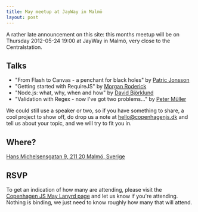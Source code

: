 ```yaml
---
title: May meetup at JayWay in Malmö
layout: post
---
```


A rather late announcement on this site: this months meetup will be on Thursday 2012-05-24 19:00 at JayWay in Malmö, very close to the Centralstation.


## Talks

* "From Flash to Canvas - a penchant for black holes" by [Patric Jonsson](http://flashpatric.com)
* "Getting started with RequireJS" by [Morgan Roderick](http://roderick.dk) 
* "Node.js: what, why, when and how" by [David Björklund](http://davidbjorklund.se)
* "Validation with Regex - now I've got two problems..." by [Peter Müller](http://fumle.dk/)

We could still use a speaker or two, so if you have something to share, a cool project to show off, do drop us a note at <hello@copenhagenjs.dk> and tell us about your topic, and we will try to fit you in.

## Where?

[Hans Michelsensgatan 9, 211 20 Malmö, Sverige](http://maps.google.com/maps?q=Hans+Michelsensgatan+9,+211+20+Malm%C3%B6,+Sverige&hl=en&ie=UTF8&sll=37.0625,-95.677068&sspn=56.200193,107.841797&oq=Hans+Michelsensgatan+9,+211+20&hnear=Hans+Michelsensgatan+9,+211+20+Malm%C3%B6,+Sweden&t=m&z=16)

## RSVP

To get an indication of how many are attending, please visit the [Copenhagen JS May Lanyrd page](http://lanyrd.com/2012/copenhagenjs-may/) and let us know if you're attending. Nothing is binding, we just need to know roughly how many that will attend.
